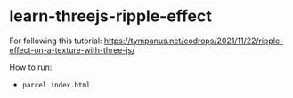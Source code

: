 # learn-threejs-ripple-effect

For following this tutorial: https://tympanus.net/codrops/2021/11/22/ripple-effect-on-a-texture-with-three-js/

How to run:

- `parcel index.html`
